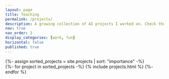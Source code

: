 ```yaml
---
layout: page
title: Teaching
permalink: /projects/
description: A growing collection of AI projects I worked on. Check them out!
nav: true
nav_order: 3
display_categories: [work, fun]
horizontal: false
published: true
---
```


<!-- pages/projects.md -->
<div class="projects">
<!-- Display projects without categories -->
  {%- assign sorted_projects = site.projects | sort: "importance" -%}
  <!-- Generate cards for each project -->
  <div class="grid">
    {%- for project in sorted_projects -%}
      {% include projects.html %}
    {%- endfor %}
  </div>
</div>
